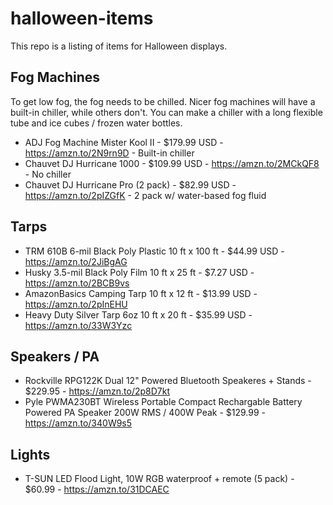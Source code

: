# halloween-items
This repo is a listing of items for Halloween displays.

## Fog Machines
To get low fog, the fog needs to be chilled. Nicer fog machines will have a built-in chiller, while others don't. You can make a chiller with a long flexible tube and ice cubes / frozen water bottles.

- ADJ Fog Machine Mister Kool II - $179.99 USD - https://amzn.to/2N9rn9D - Built-in chiller
- Chauvet DJ Hurricane 1000 - $109.99 USD - https://amzn.to/2MCkQF8 - No chiller
- Chauvet DJ Hurricane Pro (2 pack) - $82.99 USD - https://amzn.to/2pIZGfK - 2 pack w/ water-based fog fluid


## Tarps
- TRM 610B 6-mil Black Poly Plastic 10 ft x 100 ft - $44.99 USD - https://amzn.to/2JiBgAG
- Husky 3.5-mil Black Poly Film 10 ft x 25 ft - $7.27 USD - https://amzn.to/2BCB9vs
- AmazonBasics Camping Tarp 10 ft x 12 ft - $13.99 USD - https://amzn.to/2pInEHU
- Heavy Duty Silver Tarp 6oz 10 ft x 20 ft - $35.99 USD - https://amzn.to/33W3Yzc


## Speakers / PA
- Rockville RPG122K Dual 12" Powered Bluetooth Speakeres + Stands - $229.95 - https://amzn.to/2p8D7kt
- Pyle PWMA230BT Wireless Portable Compact Rechargable Battery Powered PA Speaker 200W RMS / 400W Peak - $129.99 - https://amzn.to/340W9s5

## Lights
- T-SUN LED Flood Light, 10W RGB waterproof + remote (5 pack) - $60.99 - https://amzn.to/31DCAEC
